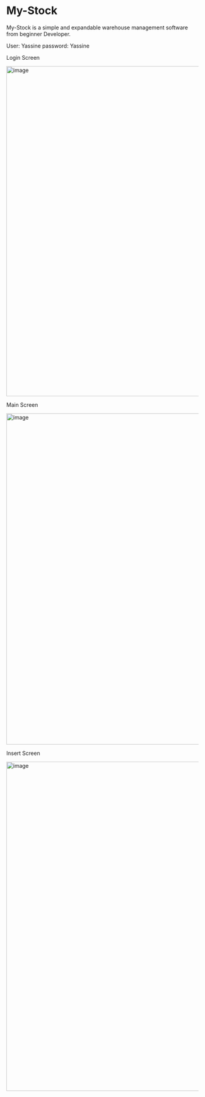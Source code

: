 # My-Stock

My-Stock is a simple and expandable warehouse management software from beginner Developer.

User: Yassine
password: Yassine

Login Screen 

 <img width="866" alt="image" src="https://user-images.githubusercontent.com/34158561/179367693-ba49c0b1-efac-4a13-9854-bbfc55cc3512.png">
 
Main Screen 

<img width="869" alt="image" src="https://user-images.githubusercontent.com/34158561/179367703-e4ae361c-944e-4058-beef-cf10225e20f3.png">

Insert Screen 

<img width="864" alt="image" src="https://user-images.githubusercontent.com/34158561/179367723-27653fbc-890e-493e-a554-e80008169130.png">
